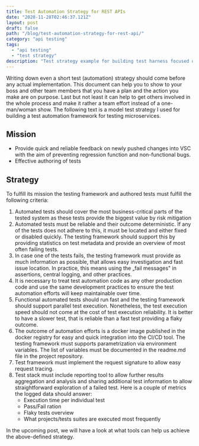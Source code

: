 ```yaml
---
title: Test Automation Strategy for REST APIs
date: "2020-11-28T02:46:37.121Z"
layout: post
draft: false
path: "/blog/test-automation-strategy-for-rest-api/"
category: "api testing"
tags:
  - "api testing"
  - "test strategy"
description: "Test strategy example for building test harness focused on testing REST APIs"
---
```


Writing down even a short test (automation) strategy should come before any actual implementation. This document can help you to show to your boss and other team members that you have a plan and the action you make are on purpose. Last but not least it can help to get others involved in the whole process and make it rather a team effort instead of a one-man/woman show. The following text is a model test strategy I used for building a test automation framework for testing microservices.

## Mission
* Provide quick and reliable feedback on newly pushed changes into VSC with the aim of preventing regression function and non-functional bugs.
* Effective authoring of tests

## Strategy
To fulfill its mission the testing framework and authored tests must fulfill the following criteria:

1. Automated tests should cover the most business-critical parts of the tested system as these tests provide the biggest value by risk mitigation
2. Automated tests must be reliable and their outcome deterministic. If any of the tests does not adhere to this, it must be located and either fixed or disabled quickly. The testing framework should support this by providing statistics on test metadata and provide an overview of most often failing tests.
3. In case one of the tests fails, the testing framework must provide as much information as possible, that allows easy investigation and fast issue location. In practice, this means using the „fail messages" in assertions, central logging, and other practices.
4. It is necessary to treat test automation code as any other production code and use the same development practices to ensure the test automation efforts will keep maintainable over time.
5. Functional automated tests should run fast and the testing framework should support parallel test execution. Nonetheless, the test execution speed should not come at the cost of test execution reliability. It is better to have a slower test, that is reliable than a fast test providing a flaky outcome.
6. The outcome of automation efforts is a docker image published in the docker registry for easy and quick integration into the CI/CD tool. The testing framework must supports parametrization via environment variables. The list of variables must be documented in the readme.md file in the project repository.
7. Test framework must implement the request signature to allow easy request tracing.
8. Test stack must include reporting tool to allow further results aggregation and analysis and sharing additional test information to allow straightforward exploration of a failed test. Here is a couple of metrics the logged data should answer:
    * Execution time per individual test
    * Pass/Fail ration
    * Flaky tests overview
    * What projects/tests suites are executed most frequently

In the upcoming post, we will have a look at what tools can help us achieve the above-defined strategy.